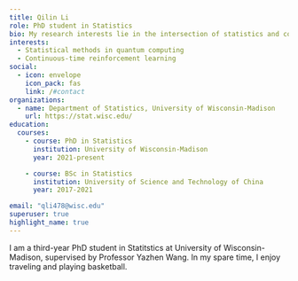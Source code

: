 ```yaml
---
title: Qilin Li
role: PhD student in Statistics
bio: My research interests lie in the intersection of statistics and computer science. 
interests: 
  - Statistical methods in quantum computing
  - Continuous-time reinforcement learning
social:
  - icon: envelope
    icon_pack: fas
    link: /#contact
organizations:
  - name: Department of Statistics, University of Wisconsin-Madison
    url: https://stat.wisc.edu/
education:
  courses:
    - course: PhD in Statistics
      institution: University of Wisconsin-Madison
      year: 2021-present

    - course: BSc in Statistics
      institution: University of Science and Technology of China
      year: 2017-2021

email: "qli478@wisc.edu"
superuser: true
highlight_name: true
---
```

I am a third-year PhD student in Statitstics at University of Wisconsin-Madison, supervised by Professor Yazhen Wang. In my spare time, I enjoy traveling and playing basketball. 
